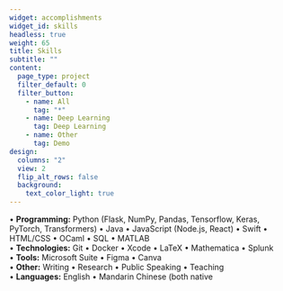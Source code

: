 ```yaml
---
widget: accomplishments
widget_id: skills
headless: true
weight: 65
title: Skills
subtitle: ""
content:
  page_type: project
  filter_default: 0
  filter_button:
    - name: All
      tag: "*"
    - name: Deep Learning
      tag: Deep Learning
    - name: Other
      tag: Demo
design:
  columns: "2"
  view: 2
  flip_alt_rows: false
  background:
    text_color_light: true
---
```

• **Programming:** Python (Flask, NumPy, Pandas, Tensorflow, Keras, PyTorch, Transformers) • Java • JavaScript (Node.js, React) • Swift • HTML/CSS • OCaml • SQL • MATLAB\
• **Technologies:** Git • Docker • Xcode • LaTeX • Mathematica • Splunk\
• **Tools:** Microsoft Suite • Figma • Canva\
• **Other:** Writing • Research • Public Speaking • Teaching\
• **Languages:** English • Mandarin Chinese (both native